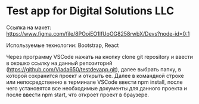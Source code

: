 # Test app for Digital Solutions LLC

Ссылка на макет:  https://www.figma.com/file/8POoiEO1lfUoOG8258rwbX/Devs?node-id=0:1


Используемые технологии: Bootstrap, React

Через программу VSCode нажать на кнопку clone git repository и ввести в окошко ссылку на данный репозиторий (https://github.com/Vlada650/testdevapp.git), далее выбрать папку, в которой сохранится проект и открыть ее. Далее в командной строке или непосредственно в терминале VSCode ввести npm install, после чего установятся все необходимые документы для данного проекта и после ввести npm start, что откроет проект в браузере.
